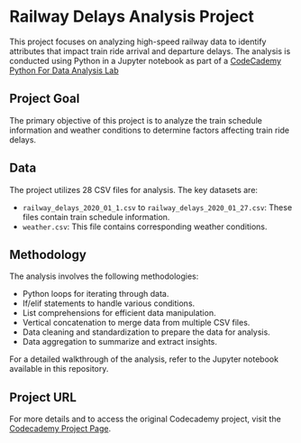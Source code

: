 # Railway Delays Analysis Project

This project focuses on analyzing high-speed railway data to identify attributes that impact train ride arrival and departure delays. The analysis is conducted using Python in a Jupyter notebook as part of a [CodeCademy Python For Data Analysis Lab](https://www.codecademy.com/projects/practice/analyzing-high-speed-railways-with-python)

## Project Goal

The primary objective of this project is to analyze the train schedule information and weather conditions to determine factors affecting train ride delays.

## Data

The project utilizes 28 CSV files for analysis. The key datasets are:

* `railway_delays_2020_01_1.csv` to `railway_delays_2020_01_27.csv`: These files contain train schedule information.
* `weather.csv`: This file contains corresponding weather conditions.

## Methodology

The analysis involves the following methodologies:
* Python loops for iterating through data.
* If/elif statements to handle various conditions.
* List comprehensions for efficient data manipulation.
* Vertical concatenation to merge data from multiple CSV files.
* Data cleaning and standardization to prepare the data for analysis.
* Data aggregation to summarize and extract insights.

For a detailed walkthrough of the analysis, refer to the Jupyter notebook available in this repository.

## Project URL

For more details and to access the original Codecademy project, visit the [Codecademy Project Page](https://www.codecademy.com/projects/practice/analyzing-high-speed-railways-with-python).
